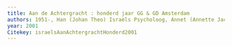 ```yaml
---
title: Aan de Achtergracht : honderd jaar GG & GD Amsterdam
authors: 1951-, Han (Johan Theo) Israe͏̈ls Psycholoog, Annet (Annette Jacoba) Mooij 1961-, Gemeentelijke Geneeskundige en Gezondheidsdienst (Amsterdam)
year: 2001
Citekey: israelsAanAchtergrachtHonderd2001
---
```


